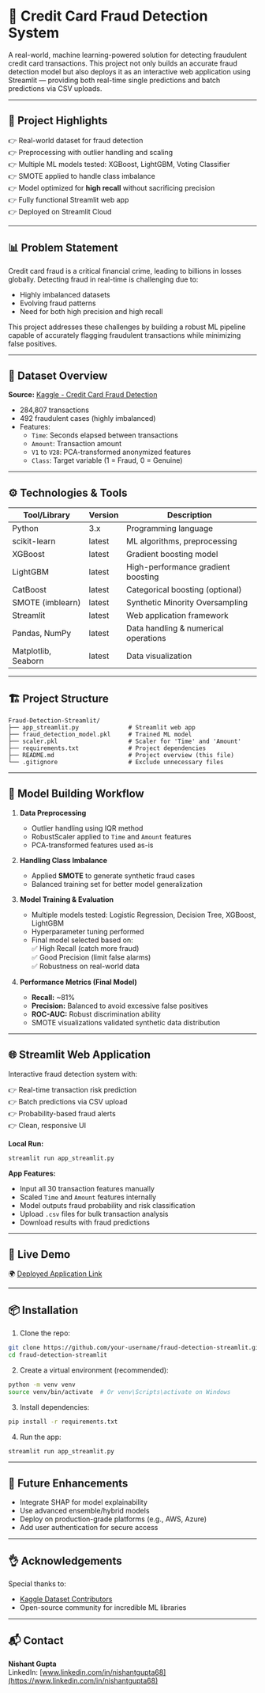 # 📄 Credit Card Fraud Detection System

A real-world, machine learning-powered solution for detecting fraudulent credit card transactions. This project not only builds an accurate fraud detection model but also deploys it as an interactive web application using Streamlit — providing both real-time single predictions and batch predictions via CSV uploads.

---

## 📝 Project Highlights

👉 Real-world dataset for fraud detection\
👉 Preprocessing with outlier handling and scaling\
👉 Multiple ML models tested: XGBoost, LightGBM, Voting Classifier\
👉 SMOTE applied to handle class imbalance\
👉 Model optimized for **high recall** without sacrificing precision\
👉 Fully functional Streamlit web app\
👉 Deployed on Streamlit Cloud

---

## 📊 Problem Statement

Credit card fraud is a critical financial crime, leading to billions in losses globally. Detecting fraud in real-time is challenging due to:

- Highly imbalanced datasets
- Evolving fraud patterns
- Need for both high precision and high recall

This project addresses these challenges by building a robust ML pipeline capable of accurately flagging fraudulent transactions while minimizing false positives.

---

## 📁 Dataset Overview

**Source:** [Kaggle - Credit Card Fraud Detection](https://www.kaggle.com/datasets/mlg-ulb/creditcardfraud)

- 284,807 transactions
- 492 fraudulent cases (highly imbalanced)
- Features:
  - `Time`: Seconds elapsed between transactions
  - `Amount`: Transaction amount
  - `V1` to `V28`: PCA-transformed anonymized features
  - `Class`: Target variable (1 = Fraud, 0 = Genuine)

---

## ⚙️ Technologies & Tools

| Tool/Library        | Version | Description                          |
| ------------------- | ------- | ------------------------------------ |
| Python              | 3.x     | Programming language                 |
| scikit-learn        | latest  | ML algorithms, preprocessing         |
| XGBoost             | latest  | Gradient boosting model              |
| LightGBM            | latest  | High-performance gradient boosting   |
| CatBoost            | latest  | Categorical boosting (optional)      |
| SMOTE (imblearn)    | latest  | Synthetic Minority Oversampling      |
| Streamlit           | latest  | Web application framework            |
| Pandas, NumPy       | latest  | Data handling & numerical operations |
| Matplotlib, Seaborn | latest  | Data visualization                   |

---

## 🏗️ Project Structure

```
Fraud-Detection-Streamlit/
├── app_streamlit.py              # Streamlit web app
├── fraud_detection_model.pkl     # Trained ML model
├── scaler.pkl                    # Scaler for 'Time' and 'Amount'
├── requirements.txt              # Project dependencies
├── README.md                     # Project overview (this file)
└── .gitignore                    # Exclude unnecessary files
```

---

## 🧻 Model Building Workflow

1. **Data Preprocessing**

   - Outlier handling using IQR method
   - RobustScaler applied to `Time` and `Amount` features
   - PCA-transformed features used as-is

2. **Handling Class Imbalance**

   - Applied **SMOTE** to generate synthetic fraud cases
   - Balanced training set for better model generalization

3. **Model Training & Evaluation**

   - Multiple models tested: Logistic Regression, Decision Tree, XGBoost, LightGBM
   - Hyperparameter tuning performed
   - Final model selected based on:\
     ✅ High Recall (catch more fraud)\
     ✅ Good Precision (limit false alarms)\
     ✅ Robustness on real-world data

4. **Performance Metrics (Final Model)**

   - **Recall:** \~81%
   - **Precision:** Balanced to avoid excessive false positives
   - **ROC-AUC:** Robust discrimination ability
   - SMOTE visualizations validated synthetic data distribution

---

## 🌐 Streamlit Web Application

Interactive fraud detection system with:

👉 Real-time transaction risk prediction\
👉 Batch predictions via CSV upload\
👉 Probability-based fraud alerts\
👉 Clean, responsive UI

**Local Run:**

```bash
streamlit run app_streamlit.py
```

**App Features:**

- Input all 30 transaction features manually
- Scaled `Time` and `Amount` features internally
- Model outputs fraud probability and risk classification
- Upload `.csv` files for bulk transaction analysis
- Download results with fraud predictions

---

## 🚀 Live Demo

🌍 [Deployed Application Link](https://your-streamlit-app-link-here)

---

## 📦 Installation

1. Clone the repo:

```bash
git clone https://github.com/your-username/fraud-detection-streamlit.git
cd fraud-detection-streamlit
```

2. Create a virtual environment (recommended):

```bash
python -m venv venv
source venv/bin/activate  # Or venv\Scripts\activate on Windows
```

3. Install dependencies:

```bash
pip install -r requirements.txt
```

4. Run the app:

```bash
streamlit run app_streamlit.py
```

---

## 🎍 Future Enhancements

- Integrate SHAP for model explainability
- Use advanced ensemble/hybrid models
- Deploy on production-grade platforms (e.g., AWS, Azure)
- Add user authentication for secure access

---

## 👌 Acknowledgements

Special thanks to:

- [Kaggle Dataset Contributors](https://www.kaggle.com/datasets/mlg-ulb/creditcardfraud)
- Open-source community for incredible ML libraries

---

## 📬 Contact

**Nishant Gupta**\
LinkedIn: [www.linkedin.com/in/nishantgupta68](https://www.linkedin.com/in/nishantgupta68)

